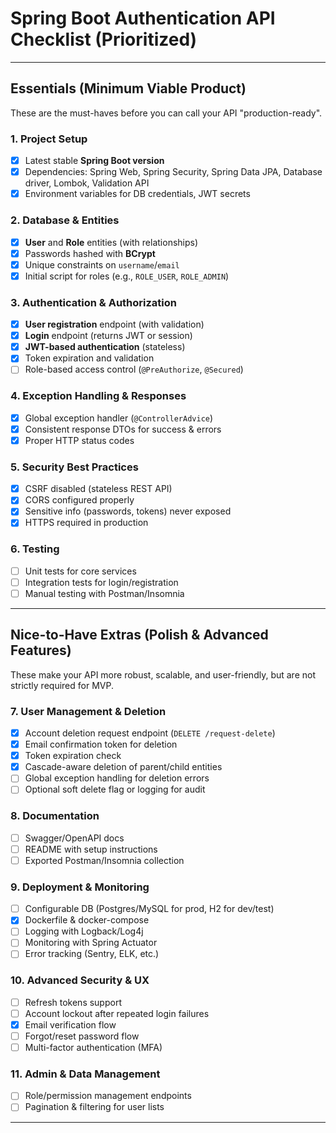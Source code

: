 # Spring Boot Authentication API Checklist (Prioritized)

---

## Essentials (Minimum Viable Product)
These are the must-haves before you can call your API "production-ready".

### 1. Project Setup
- [x] Latest stable **Spring Boot version**
- [X] Dependencies: Spring Web, Spring Security, Spring Data JPA, Database driver, Lombok, Validation API
- [X] Environment variables for DB credentials, JWT secrets

### 2. Database & Entities
- [X] **User** and **Role** entities (with relationships)
- [X] Passwords hashed with **BCrypt**
- [X] Unique constraints on `username`/`email`
- [X] Initial script for roles (e.g., `ROLE_USER`, `ROLE_ADMIN`)

### 3. Authentication & Authorization
- [X] **User registration** endpoint (with validation)
- [X] **Login** endpoint (returns JWT or session)
- [X] **JWT-based authentication** (stateless)
- [X] Token expiration and validation
- [ ] Role-based access control (`@PreAuthorize`, `@Secured`)

### 4. Exception Handling & Responses
- [X] Global exception handler (`@ControllerAdvice`)
- [X] Consistent response DTOs for success & errors
- [X] Proper HTTP status codes

### 5. Security Best Practices
- [X] CSRF disabled (stateless REST API)
- [X] CORS configured properly
- [X] Sensitive info (passwords, tokens) never exposed
- [X] HTTPS required in production

### 6. Testing
- [ ] Unit tests for core services
- [ ] Integration tests for login/registration
- [ ] Manual testing with Postman/Insomnia

---

## Nice-to-Have Extras (Polish & Advanced Features)
These make your API more robust, scalable, and user-friendly, but are not strictly required for MVP.

### 7. User Management & Deletion
- [X] Account deletion request endpoint (`DELETE /request-delete`)
- [X] Email confirmation token for deletion
- [X] Token expiration check
- [X] Cascade-aware deletion of parent/child entities
- [ ] Global exception handling for deletion errors
- [ ] Optional soft delete flag or logging for audit

### 8. Documentation
- [ ] Swagger/OpenAPI docs
- [ ] README with setup instructions
- [ ] Exported Postman/Insomnia collection

### 9. Deployment & Monitoring
- [ ] Configurable DB (Postgres/MySQL for prod, H2 for dev/test)
- [X] Dockerfile & docker-compose
- [ ] Logging with Logback/Log4j
- [ ] Monitoring with Spring Actuator
- [ ] Error tracking (Sentry, ELK, etc.)

### 10. Advanced Security & UX
- [ ] Refresh tokens support
- [ ] Account lockout after repeated login failures
- [X] Email verification flow
- [ ] Forgot/reset password flow
- [ ] Multi-factor authentication (MFA)

### 11. Admin & Data Management
- [ ] Role/permission management endpoints
- [ ] Pagination & filtering for user lists

---